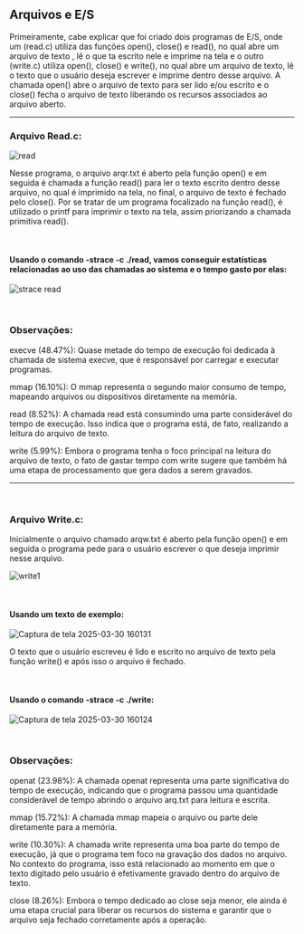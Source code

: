 
 ## Arquivos e E/S



 Primeiramente, cabe explicar que foi criado dois programas de E/S, onde um (read.c) utiliza das funções open(), close() e read(), no qual abre um arquivo de texto , lê o que ta escrito nele e imprime na tela e o outro (write.c) utiliza open(), close() e write(), no qual abre um arquivo de texto, lê o texto que o usuário deseja escrever e imprime dentro desse arquivo. A chamada open() abre o arquivo de texto para ser lido e/ou escrito e o close() fecha o arquivo de texto
liberando os recursos associados ao arquivo aberto.

---

        
### Arquivo Read.c:

![read](https://github.com/user-attachments/assets/732edeac-cf66-443d-9775-a7f31a9c83ee)

Nesse programa, o arquivo arqr.txt é aberto pela função open() e em seguida é chamada a função read() para ler o texto escrito dentro desse arquivo, no qual é imprimido na tela, no final, o arquivo de texto é fechado pelo close(). Por se tratar de um programa focalizado na função read(), é utilizado o printf para imprimir o texto na tela, assim priorizando a chamada primitiva read().
<p>&nbsp;</p>

#### Usando o comando -strace -c ./read, vamos conseguir estatísticas relacionadas ao uso das chamadas ao sistema e o tempo gasto por elas:

 ![strace read](https://github.com/user-attachments/assets/8c07de01-0c0f-4882-939a-6cd1aa8a9552)
<p>&nbsp;</p>

### Observações:

execve (48.47%): Quase metade do tempo de execução foi dedicada à chamada de sistema execve, que é responsável por carregar e executar programas.

mmap (16.10%): O mmap representa o segundo maior consumo de tempo, mapeando arquivos ou dispositivos diretamente na memória.

read (8.52%):  A chamada read está consumindo uma parte considerável do tempo de execução. Isso indica que o programa está, de fato, realizando a leitura do arquivo de texto.

write (5.99%): Embora o programa tenha o foco principal na leitura do arquivo de texto, o fato de gastar tempo com write sugere que também há uma etapa de processamento que gera dados a serem gravados.

---
<p>&nbsp;</p>

### Arquivo Write.c: 
 Inicialmente o arquivo chamado arqw.txt é aberto pela função open() e em seguida o programa pede para o usuário escrever o que deseja imprimir nesse arquivo.
 
 ![write1](https://github.com/user-attachments/assets/b12ed9d1-8cd5-47f0-adbf-555f0f6b16ec)
 
 <p>&nbsp;</p>

#### Usando um texto de exemplo:

  ![Captura de tela 2025-03-30 160131](https://github.com/user-attachments/assets/5e95092b-8e29-4438-ba62-d7bb49eab5e2)


  O texto que o usuário escreveu é lido e escrito no arquivo de texto pela função write() e após isso o arquivo é fechado.

 <p>&nbsp;</p>

#### Usando o comando -strace -c ./write:

 ![Captura de tela 2025-03-30 160124](https://github.com/user-attachments/assets/ab46a789-9c42-459c-89c0-21c1944305b9)

 <p>&nbsp;</p>

### Observações:

openat (23.98%): A chamada openat representa uma parte significativa do tempo de execução, indicando que o programa passou uma quantidade considerável de tempo abrindo o arquivo arq.txt para leitura e escrita.

mmap (15.72%): A chamada mmap mapeia o arquivo ou parte dele diretamente para a memória.

write (10.30%): A chamada write representa uma boa parte do tempo de execução, já que o programa tem foco na gravação dos dados no arquivo. No contexto do programa, isso está relacionado ao momento em que o texto digitado pelo usuário é efetivamente gravado dentro do arquivo de texto.

close (8.26%): Embora o tempo dedicado ao close seja menor, ele ainda é uma etapa crucial para liberar os recursos do sistema e garantir que o arquivo seja fechado corretamente após a operação.
